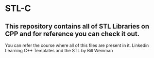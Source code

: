 # STL-C

## This repository contains all of STL Libraries on CPP and for reference you can check it out.

You can refer the course where all of this files are present in it. Linkedin Learning C++ Templates and the STL by Bill Weinman
